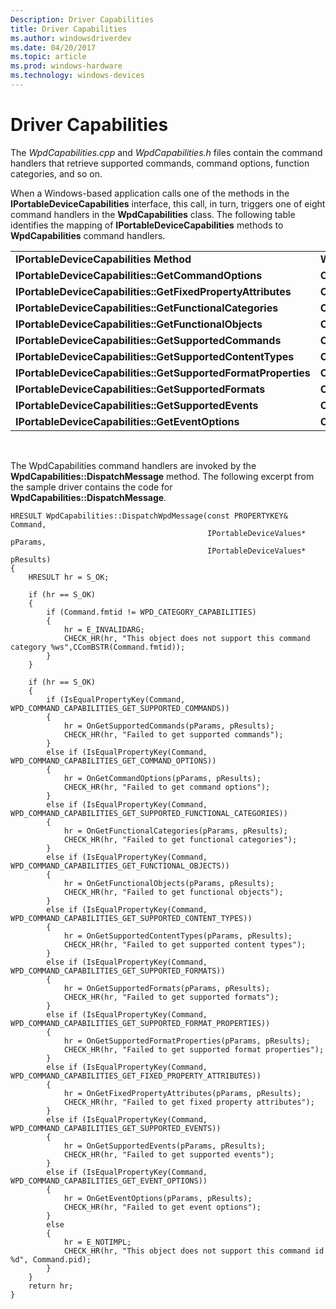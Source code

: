 ```yaml
---
Description: Driver Capabilities
title: Driver Capabilities
ms.author: windowsdriverdev
ms.date: 04/20/2017
ms.topic: article
ms.prod: windows-hardware
ms.technology: windows-devices
---
```


# Driver Capabilities


The *WpdCapabilities.cpp* and *WpdCapabilities.h* files contain the command handlers that retrieve supported commands, command options, function categories, and so on.

When a Windows-based application calls one of the methods in the **IPortableDeviceCapabilities** interface, this call, in turn, triggers one of eight command handlers in the **WpdCapabilities** class. The following table identifies the mapping of **IPortableDeviceCapabilities** methods to **WpdCapabilities** command handlers.

|                                                               |                                    |
|---------------------------------------------------------------|------------------------------------|
| **IPortableDeviceCapabilities Method**                        | **WpdCapabilities Event Handler**  |
| **IPortableDeviceCapabilities::GetCommandOptions**            | **OnGetCommandOptions**            |
| **IPortableDeviceCapabilities::GetFixedPropertyAttributes**   | **OnGetFixedPropertyAttributes**   |
| **IPortableDeviceCapabilities::GetFunctionalCategories**      | **OnGetFunctionalCategories**      |
| **IPortableDeviceCapabilities::GetFunctionalObjects**         | **OnGetFunctionalObjects**         |
| **IPortableDeviceCapabilities::GetSupportedCommands**         | **OnGetSupportedCommands**         |
| **IPortableDeviceCapabilities::GetSupportedContentTypes**     | **OnGetSupportedContentTypes**     |
| **IPortableDeviceCapabilities::GetSupportedFormatProperties** | **OnGetSupportedFormatProperties** |
| **IPortableDeviceCapabilities::GetSupportedFormats**          | **OnGetSupportedFormats**          |
| **IPortableDeviceCapabilities::GetSupportedEvents**           | **OnGetSupportedEvents**           |
| **IPortableDeviceCapabilities::GetEventOptions**              | **OnGetEventOptions**              |

 

The WpdCapabilities command handlers are invoked by the **WpdCapabilities::DispatchMessage** method. The following excerpt from the sample driver contains the code for **WpdCapabilities::DispatchMessage**.

```ManagedCPlusPlus
HRESULT WpdCapabilities::DispatchWpdMessage(const PROPERTYKEY&      Command,
                                            IPortableDeviceValues*  pParams,
                                            IPortableDeviceValues*  pResults)
{
    HRESULT hr = S_OK;

    if (hr == S_OK)
    {
        if (Command.fmtid != WPD_CATEGORY_CAPABILITIES)
        {
            hr = E_INVALIDARG;
            CHECK_HR(hr, "This object does not support this command category %ws",CComBSTR(Command.fmtid));
        }
    }

    if (hr == S_OK)
    {
        if (IsEqualPropertyKey(Command, WPD_COMMAND_CAPABILITIES_GET_SUPPORTED_COMMANDS))
        {
            hr = OnGetSupportedCommands(pParams, pResults);
            CHECK_HR(hr, "Failed to get supported commands");
        }
        else if (IsEqualPropertyKey(Command, WPD_COMMAND_CAPABILITIES_GET_COMMAND_OPTIONS))
        {
            hr = OnGetCommandOptions(pParams, pResults);
            CHECK_HR(hr, "Failed to get command options");
        }
        else if (IsEqualPropertyKey(Command, WPD_COMMAND_CAPABILITIES_GET_SUPPORTED_FUNCTIONAL_CATEGORIES))
        {
            hr = OnGetFunctionalCategories(pParams, pResults);
            CHECK_HR(hr, "Failed to get functional categories");
        }
        else if (IsEqualPropertyKey(Command, WPD_COMMAND_CAPABILITIES_GET_FUNCTIONAL_OBJECTS))
        {
            hr = OnGetFunctionalObjects(pParams, pResults);
            CHECK_HR(hr, "Failed to get functional objects");
        }
        else if (IsEqualPropertyKey(Command, WPD_COMMAND_CAPABILITIES_GET_SUPPORTED_CONTENT_TYPES))
        {
            hr = OnGetSupportedContentTypes(pParams, pResults);
            CHECK_HR(hr, "Failed to get supported content types");
        }
        else if (IsEqualPropertyKey(Command, WPD_COMMAND_CAPABILITIES_GET_SUPPORTED_FORMATS))
        {
            hr = OnGetSupportedFormats(pParams, pResults);
            CHECK_HR(hr, "Failed to get supported formats");
        }
        else if (IsEqualPropertyKey(Command, WPD_COMMAND_CAPABILITIES_GET_SUPPORTED_FORMAT_PROPERTIES))
        {
            hr = OnGetSupportedFormatProperties(pParams, pResults);
            CHECK_HR(hr, "Failed to get supported format properties");
        }
        else if (IsEqualPropertyKey(Command, WPD_COMMAND_CAPABILITIES_GET_FIXED_PROPERTY_ATTRIBUTES))
        {
            hr = OnGetFixedPropertyAttributes(pParams, pResults);
            CHECK_HR(hr, "Failed to get fixed property attributes");
        }
        else if (IsEqualPropertyKey(Command, WPD_COMMAND_CAPABILITIES_GET_SUPPORTED_EVENTS))
        {
            hr = OnGetSupportedEvents(pParams, pResults);
            CHECK_HR(hr, "Failed to get supported events");
        }
        else if (IsEqualPropertyKey(Command, WPD_COMMAND_CAPABILITIES_GET_EVENT_OPTIONS))
        {
            hr = OnGetEventOptions(pParams, pResults);
            CHECK_HR(hr, "Failed to get event options");
        }
        else
        {
            hr = E_NOTIMPL;
            CHECK_HR(hr, "This object does not support this command id %d", Command.pid);
        }
    }
    return hr;
}
```

 

 




